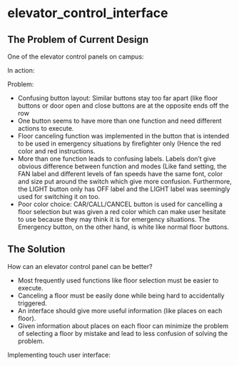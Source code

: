 # elevator_control_interface

## The Problem of Current Design

One of the elevator control panels on campus:

In action:

Problem:
-	Confusing button layout: Similar buttons stay too far apart (like floor buttons or door open and close buttons are at the opposite ends off the row
-	One button seems to have more than one function and need different actions to execute.
-	Floor canceling function was implemented in the button that is intended to be used in emergency situations by firefighter only (Hence the red color and red instructions.
-	More than one function leads to confusing labels. Labels don’t give obvious difference between function and modes (Like fand setting, the FAN label and different levels of fan speeds have the same font, color and size put around the switch which give more confusion. Furthermore, the LIGHT button only has OFF label and the LIGHT label was seemingly used for switching it on too.
-	Poor color choice: CAR/CALL/CANCEL button is used for cancelling a floor selection but was given a red color which can make user hesitate to use because they may think it is for emergency situations. The Emergency button, on the other hand, is white like normal floor buttons.


## The Solution
How can an elevator control panel can be better?
-	Most frequently used functions like floor selection must be easier to execute.
-	Canceling a floor must be easily done while being hard to accidentally triggered.
-	An interface should give more useful information (like places on each floor).
-	Given information about places on each floor can minimize the problem of selecting a floor by mistake and lead to less confusion of solving the problem.


Implementing touch user interface:


